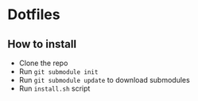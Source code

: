# Dotfiles

## How to install

- Clone the repo
- Run `git submodule init`
- Run `git submodule update` to download submodules
- Run `install.sh` script
